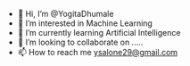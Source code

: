 - 👋 Hi, I’m @YogitaDhumale
- 👀 I’m interested in Machine Learning
- 🌱 I’m currently learning Artificial Intelligence
- 💞️ I’m looking to collaborate on .....
- 📫 How to reach me ysalone29@gmail.com

<!---
YogitaAlone18/YogitaAlone18 is a ✨ special ✨ repository because its `README.md` (this file) appears on your GitHub profile.
You can click the Preview link to take a look at your changes.
--->
